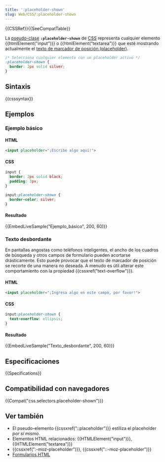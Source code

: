 ```yaml
---
title: ':placeholder-shown'
slug: Web/CSS/:placeholder-shown
---
```


{{CSSRef}}{{SeeCompatTable}}

La [pseudo-clase](/es/docs/CSS/Pseudo-classes) **`:placeholder-shown`** de [CSS](/es/docs/Web/CSS) representa cualquier elemento {{htmlElement("input")}} o {{htmlElement("textarea")}} que esté mostrando actualmente el [texto de marcador de posición (placeholder)](/es/docs/Web/HTML/Element/input#attr-placeholder).

```css
/* Selecciona cualquier elemento con un placeholder activo */
:placeholder-shown {
  border: 2px solid silver;
}
```

## Sintaxis

{{csssyntax}}

## Ejemplos

### Ejemplo básico

#### HTML

```html
<input placeholder="¡Escribe algo aquí!">
```

#### CSS

```css
input {
  border: 2px solid black;
  padding: 3px;
}

input:placeholder-shown {
  border-color: silver;
}
```

#### Resultado

{{EmbedLiveSample("Ejemplo_básico", 200, 60)}}

### Texto desbordante

En pantallas angostas como teléfonos inteligentes, el ancho de los cuadros de búsqueda y otros campos de formulario pueden acortarse drásticamente. Esto puede provocar que el texto de marcador de posición se recorte de una manera no deseada. A menudo es útil alterar este comportamiento con la propiedad {{cssxref("text-overflow")}}.

#### HTML

```html
<input placeholder="¡Ingresa algo en este campo, por favor!">
```

#### CSS

```css
input:placeholder-shown {
  text-overflow: ellipsis;
}
```

#### Resultado

{{EmbedLiveSample("Texto_desbordante", 200, 60)}}

## Especificaciones

{{Specifications}}

## Compatibilidad con navegadores

{{Compat("css.selectors.placeholder-shown")}}

## Ver también

- El pseudo-elemento {{cssxref("::placeholder")}} estiliza el placeholder _por sí mismo_.
- Elementos HTML relacionados: {{HTMLElement("input")}}, {{HTMLElement("textarea")}}
- {{cssxref(":-moz-placeholder")}}, {{cssxref("::-moz-placeholder")}}
- [Formularios HTML](/es/docs/Learn/HTML/Forms)
